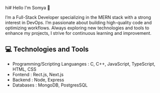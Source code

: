 hi# Hello I'm Somya 👋

I’m a Full-Stack Developer specializing in the MERN stack with a strong interest in DevOps. I’m passionate about building high-quality code and optimizing workflows. Always exploring new technologies and tools to enhance my projects, I strive for continuous learning and improvement.

## 💻 Technologies and Tools

 - Programming/Scripting Languanges : C, C++, JavaScript, TypeScript, HTML, CSS
 - Fontend : Rect.js, Next.js
 - Backend : Node, Express
 - Databases : MongoDB, PostgresSQL
 

<!---
shalshcode08/shalshcode08 is a ✨ special ✨ repository because its `README.md` (this file) appears on your GitHub profile.
You can click the Preview link to take a look at your changes.
--->
